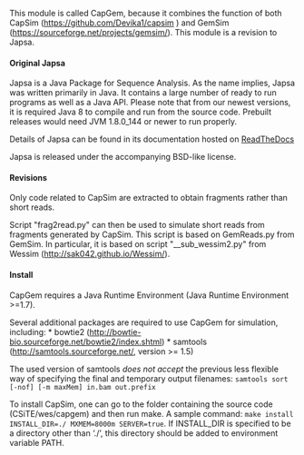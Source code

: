 This module is called CapGem, because it combines the function of both CapSim (https://github.com/Devika1/capsim
) and GemSim (https://sourceforge.net/projects/gemsim/).
This module is a revision to Japsa.


#### Original Japsa
Japsa is a Java Package for Sequence Analysis. As the name implies, Japsa was
written primarily in Java. It contains a large number of ready to run programs
as well as a Java API. Please note that from our newest versions, it is required
Java 8 to compile and run from the source code. Prebuilt releases would need
JVM 1.8.0_144 or newer to run properly.

Details of Japsa can be found
in its documentation hosted on [ReadTheDocs](http://japsa.readthedocs.org/en/latest/index.html)

Japsa is released under the accompanying BSD-like license.


#### Revisions
Only code related to CapSim are extracted to obtain fragments rather than short reads.

Script "frag2read.py" can then be used to simulate short reads from fragments generated by CapSim.
This script is based on GemReads.py from GemSim.
In particular, it is based on script "\_\_sub_wessim2.py" from Wessim (http://sak042.github.io/Wessim/).



#### Install
CapGem requires a Java Runtime Environment (Java Runtime Environment >=1.7).

Several additional packages are required to use CapGem for simulation, including:
	* bowtie2 (http://bowtie-bio.sourceforge.net/bowtie2/index.shtml)
	* samtools (http://samtools.sourceforge.net/, version >= 1.5)

The used version of samtools *does not accept* the previous less flexible way of specifying the final and temporary output filenames:
`samtools sort [-nof] [-m maxMem] in.bam out.prefix`

To install CapSim, one can go to the folder containing the source code (CSiTE/wes/capgem) and then run make.
A sample command:
`make install INSTALL_DIR=./ MXMEM=8000m SERVER=true`.
If INSTALL_DIR is specified to be a directory other than ‘./’, this directory should be added to environment variable PATH.
